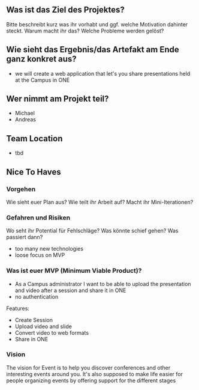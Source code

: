 ## Was ist das Ziel des Projektes?
Bitte beschreibt kurz was ihr vorhabt und ggf. welche Motivation dahinter steckt. Warum macht ihr das? Welche Probleme werden gelöst?

## Wie sieht das Ergebnis/das Artefakt am Ende ganz konkret aus?
* we will create a web application that let's you share presentations held at the Campus in ONE

## Wer nimmt am Projekt teil?
* Michael
* Andreas

## Team Location
* tbd

## Nice To Haves
### Vorgehen
Wie sieht euer Plan aus? Wie teilt ihr Arbeit auf? Macht ihr Mini-Iterationen?

### Gefahren und Risiken
Wo seht ihr Potential für Fehlschläge? Was könnte schief gehen? Was passiert dann?

* too many new technologies
* loose focus on MVP

### Was ist euer MVP (Minimum Viable Product)?
* As a Campus administrator I want to be able to upload the presentation and video after a session and share it in ONE
* no authentication

Features:
* Create Session
* Upload video and slide
* Convert video to web formats
* Share in ONE

### Vision
The vision for Event is to help you discover conferences and other interesting events around you. It's also supposed to make life easier for people organizing events by offering support for the different stages
